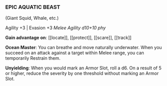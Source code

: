 ### EPIC AQUATIC BEAST
(Giant Squid, Whale, etc.)

Agility +3 | Evasion +3
*Melee Agility d10+10 phy*

**Gain advantage on**: [[locate]], [[protect]], [[scare]], [[track]]

**Ocean Master**: You can breathe and move naturally underwater. When you succeed on an attack against a target within Melee range, you can temporarily Restrain them.

**Unyielding**: When you would mark an Armor Slot, roll a d6. On a result of 5 or higher, reduce the severity by one threshold without marking an Armor Slot.
